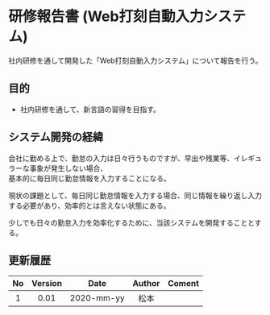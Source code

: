 # 研修報告書 (Web打刻自動入力システム)

社内研修を通して開発した「Web打刻自動入力システム」について報告を行う。

## 目的

+ 社内研修を通して、新言語の習得を目指す。

## システム開発の経緯

会社に勤める上で、勤怠の入力は日々行うものですが、早出や残業等、イレギュラーな事象が発生しない場合、  
基本的に毎日同じ勤怠情報を入力することになる。

現状の課題として、毎日同じ勤怠情報を入力する場合、同じ情報を繰り返し入力する必要があり、効率的とは言えない状態にある。

少しでも日々の勤怠入力を効率化するために、当該システムを開発することとする。

## 更新履歴

|No |Version|Date       |Author|Coment|
|:-:|:-----:|:---------:|:----:|:-----|
|1  |0.01   |2020-mm-yy |松本  |      |
